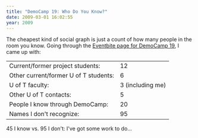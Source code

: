 ```yaml
---
title: "DemoCamp 19: Who Do You Know?"
date: 2009-03-01 16:02:55
year: 2009
---
```

The cheapest kind of social graph is just a count of how many people in the room you know.  Going through the <a href="http://democamp.eventbrite.com/">Eventbite page for DemoCamp 19</a>, I came up with:
<table class="centered">
<tbody>
<tr>
<td>Current/former project students:</td>
<td>12</td>
</tr>
<tr>
<td>Other current/former U of T students:</td>
<td>6</td>
</tr>
<tr>
<td>U of T faculty:</td>
<td>3 (including me)</td>
</tr>
<tr>
<td>Other U of T contacts:</td>
<td>5</td>
</tr>
<tr>
<td>People I know through DemoCamp:</td>
<td>20</td>
</tr>
<tr>
<td>Names I don't recognize:</td>
<td>95</td>
</tr>
</tbody></table>
45 I know vs. 95 I don't: I've got some work to do…
